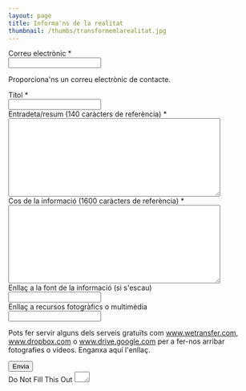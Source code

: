 ```yaml
---
layout: page
title: Informa'ns de la realitat
thumbnail: /thumbs/transformemlarealitat.jpg
---
```


<form class="l" id="form3" name="form3" accept-charset="UTF-8" autocomplete="off" enctype="multipart/form-data" method="post" novalidate action="https://comunistescat.wufoo.com.mx/forms/q1o2xzol08eyl2y/#public">
  
<div>
	<div id="foli5" class="cell notranslate">
		<label id="title5" for="Field5" class="anm-fadeIn delay-1500">
			Correu electrònic
			<span id="req_5" class="req">*</span>
		</label>
		<div>
			<input class="rounded anm-fadeIn delay-2000 block" id="Field5" name="Field5" type="email" spellcheck="false" value="" tabindex="1" required />
		</div>
		<p id="instruct1">Proporciona'ns un correu electrònic de contacte.</p>
	</div>
	<div id="foli1" class="cell notranslate">
		<label id="title1" for="Field1" class="anm-fadeIn delay-1500">
			Títol
			<span id="req_1" class="req">*</span>
		</label>
		<div>
			<input class="rounded anm-fadeIn delay-2000 block" id="Field1" name="Field1" type="text" value="" tabindex="2" onkeyup="" required />
		</div>
	</div>
	<div id="foli2" class="cell notranslate">
		<label id="title2" for="Field2" class="anm-fadeIn delay-1500">
			Entradeta/resum (140 caràcters de referència)
			<span id="req_2" class="req">*</span>
		</label>
		<div>
			<textarea class="rounded anm-fadeIn delay-2000" id="Field2" name="Field2" spellcheck="true" rows="10" cols="50" tabindex="3" onkeyup="" required></textarea>
		</div>
	</div>
	<div id="foli3" class="cell notranslate">
		<label id="title3" for="Field3" class="anm-fadeIn delay-1500">
			Cos de la informació (1600 caràcters de referència)
			<span id="req_3" class="req">*</span>
		</label>
		<div>
			<textarea class="rounded anm-fadeIn delay-2000" id="Field3" name="Field3" spellcheck="true" rows="10" cols="50" tabindex="4" onkeyup="" required></textarea>
		</div>
	</div>
	<div id="foli4" class="cell notranslate">
		<label id="title4" for="Field4" class="anm-fadeIn delay-1500">
			Enllaç a la font de la informació (si s'escau)
		</label>
		<div>
			<input class="rounded anm-fadeIn delay-2000 block" id="Field4" name="Field4" type="url" value="" tabindex="5" />
		</div>
	</div>
	<div id="foli6" class="cell notranslate">
		<label id="title6" for="Field6" class="anm-fadeIn delay-1500">
			Enllaç a recursos fotogràfics o multimèdia
		</label>
		<div>
			<input class="rounded anm-fadeIn delay-2000 block" id="Field6" name="Field6" type="url" value="" tabindex="6"       />
		</div>
		<p id="instruct6" class="anm-fadeIn delay-1500">Pots fer servir alguns dels serveis gratuïts com <a href="http://www.wetransfer.com">www.wetransfer.com</a>, <a href="http://www.dropbox.com">www.dropbox.com</a> o <a href="http://www.drive.google.com">www.drive.google.com</a> per a fer-nos arribar fotografies o vídeos. Enganxa aquí l'enllaç.</p>
	</div> 
	<div class="buttons ">
		<div>
	        <input id="saveForm" name="saveForm" class="rounded anm-fadeIn delay-2000 btTxt submit" type="submit" value="Envia" />
	    </div>
	</div>
	<div class="closed">
		<label for="comment">Do Not Fill This Out</label>
		<textarea name="comment" id="comment" rows="1" cols="1"></textarea>
		<input type="hidden" id="idstamp" name="idstamp" value="zGuOlKRslgmdX7UkOnAl5+Q02WAMbCIkfcz9Z2ouG/I=" />
	</div>
</div>
</form>